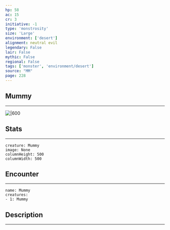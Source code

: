 ```yaml
---
hp: 58
ac: 15
cr: 3
initiative: -1
type: 'monstrosity'    
size: 'Large'
environment: ['desert']
alignment: neutral evil
legendary: False
lair: False
mythic: False
regional: False
tags: ['monster', 'environment/desert']
source: "MM"
page: 228
---
```


## Mummy
---

![|600](D:/Program%20Files/5e.tools/img/bestiary/MM/Mummy.jpg)

## Stats
---

```statblock
creature: Mummy
image: None
columnHeight: 500
columnWidth: 500
```

## Encounter
---

```encounter-table
name: Mummy
creatures:
- 1: Mummy
```

## Description
---




